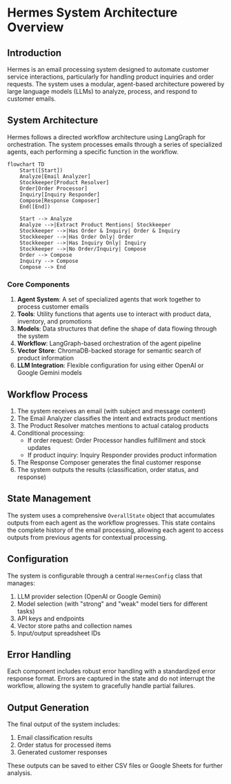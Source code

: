 # Hermes System Architecture Overview

## Introduction

Hermes is an email processing system designed to automate customer service interactions, particularly for handling product inquiries and order requests. The system uses a modular, agent-based architecture powered by large language models (LLMs) to analyze, process, and respond to customer emails.

## System Architecture

Hermes follows a directed workflow architecture using LangGraph for orchestration. The system processes emails through a series of specialized agents, each performing a specific function in the workflow.

```mermaid
flowchart TD
    Start([Start])
    Analyze[Email Analyzer]
    Stockkeeper[Product Resolver]
    Order[Order Processor]
    Inquiry[Inquiry Responder]
    Compose[Response Composer]
    End([End])

    Start --> Analyze
    Analyze -->|Extract Product Mentions| Stockkeeper
    Stockkeeper -->|Has Order & Inquiry| Order & Inquiry
    Stockkeeper -->|Has Order Only| Order
    Stockkeeper -->|Has Inquiry Only| Inquiry
    Stockkeeper -->|No Order/Inquiry| Compose
    Order --> Compose
    Inquiry --> Compose
    Compose --> End
```

### Core Components

1. **Agent System**: A set of specialized agents that work together to process customer emails
2. **Tools**: Utility functions that agents use to interact with product data, inventory, and promotions
3. **Models**: Data structures that define the shape of data flowing through the system
4. **Workflow**: LangGraph-based orchestration of the agent pipeline
5. **Vector Store**: ChromaDB-backed storage for semantic search of product information
6. **LLM Integration**: Flexible configuration for using either OpenAI or Google Gemini models

## Workflow Process

1. The system receives an email (with subject and message content)
2. The Email Analyzer classifies the intent and extracts product mentions
3. The Product Resolver matches mentions to actual catalog products
4. Conditional processing:
   - If order request: Order Processor handles fulfillment and stock updates
   - If product inquiry: Inquiry Responder provides product information
5. The Response Composer generates the final customer response
6. The system outputs the results (classification, order status, and response)

## State Management

The system uses a comprehensive `OverallState` object that accumulates outputs from each agent as the workflow progresses. This state contains the complete history of the email processing, allowing each agent to access outputs from previous agents for contextual processing.

## Configuration

The system is configurable through a central `HermesConfig` class that manages:

1. LLM provider selection (OpenAI or Google Gemini)
2. Model selection (with "strong" and "weak" model tiers for different tasks)
3. API keys and endpoints
4. Vector store paths and collection names
5. Input/output spreadsheet IDs

## Error Handling

Each component includes robust error handling with a standardized error response format. Errors are captured in the state and do not interrupt the workflow, allowing the system to gracefully handle partial failures.

## Output Generation

The final output of the system includes:
1. Email classification results 
2. Order status for processed items
3. Generated customer responses

These outputs can be saved to either CSV files or Google Sheets for further analysis. 